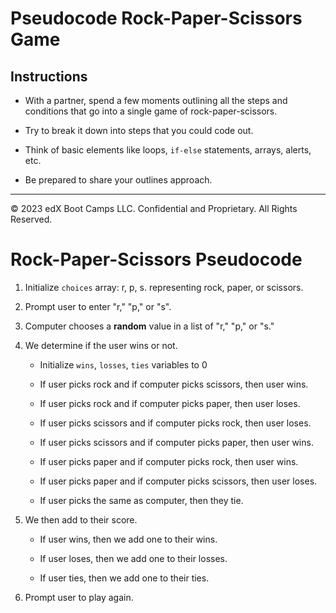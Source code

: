 # Pseudocode Rock-Paper-Scissors Game

## Instructions

- With a partner, spend a few moments outlining all the steps and conditions that go into a single game of rock-paper-scissors.

- Try to break it down into steps that you could code out.

- Think of basic elements like loops, `if-else` statements, arrays, alerts, etc.

- Be prepared to share your outlines approach.

---

© 2023 edX Boot Camps LLC. Confidential and Proprietary. All Rights Reserved.

# Rock-Paper-Scissors Pseudocode

1. Initialize `choices` array: r, p, s. representing rock, paper, or scissors.

2. Prompt user to enter "r," "p," or "s".

3. Computer chooses a **random** value in a list of "r," "p," or "s."

4. We determine if the user wins or not.

   - Initialize `wins`, `losses`, `ties` variables to 0

   - If user picks rock and if computer picks scissors, then user wins.

   - If user picks rock and if computer picks paper, then user loses.

   - If user picks scissors and if computer picks rock, then user loses.

   - If user picks scissors and if computer picks paper, then user wins.

   - If user picks paper and if computer picks rock, then user wins.

   - If user picks paper and if computer picks scissors, then user loses.

   - If user picks the same as computer, then they tie.

5. We then add to their score.

   - If user wins, then we add one to their wins.

   - If user loses, then we add one to their losses.

   - If user ties, then we add one to their ties.

6. Prompt user to play again.
